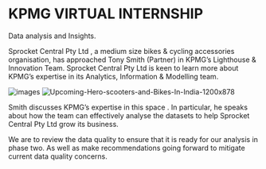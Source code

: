 # KPMG VIRTUAL INTERNSHIP
 Data analysis and Insights.
 
 Sprocket Central Pty Ltd , a medium size bikes & cycling accessories organisation, has approached Tony Smith (Partner) in KPMG’s Lighthouse & Innovation Team. Sprocket Central Pty Ltd  is keen to learn more about KPMG’s expertise in its Analytics, Information & Modelling team. 


![images](https://user-images.githubusercontent.com/111284333/190871529-16e4671e-7441-45c0-a28e-65d9c146a04d.jpg)
![Upcoming-Hero-scooters-and-Bikes-In-India-1200x878](https://user-images.githubusercontent.com/111284333/190871604-dd87a291-b387-4fa8-9a84-fd52a2bd5d8f.jpg)


 Smith discusses KPMG’s expertise in this space . In particular, he speaks about how the team can effectively analyse the datasets to help Sprocket Central Pty Ltd grow its business.

We are to review  the data quality to ensure that it is ready for our analysis in phase two. 
 As well as make  recommendations going forward to mitigate current data quality concerns.

